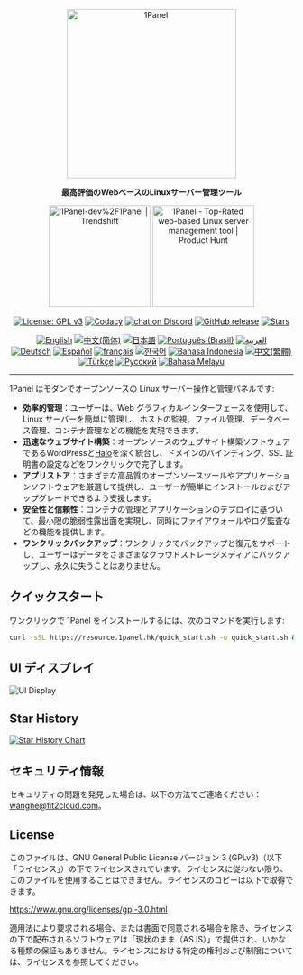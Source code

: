 <p align="center"><a href="https://1panel.hk"><img src="https://resource.1panel.hk/img/1panel-logo.png" alt="1Panel" width="300" /></a></p>
<p align="center"><b>最高評価のWebベースのLinuxサーバー管理ツール</b></p>
<p align="center">
  <a href="https://trendshift.io/repositories/2462" target="_blank"><img src="https://trendshift.io/api/badge/repositories/2462" alt="1Panel-dev%2F1Panel | Trendshift" style="width: 180px; height: auto;" /></a>
  <a href="https://www.producthunt.com/posts/1panel?embed=true&utm_source=badge-featured&utm_medium=badge&utm_souce=badge-1panel" target="_blank"><img src="https://api.producthunt.com/widgets/embed-image/v1/featured.svg?post_id=639696&theme=light" alt="1Panel - Top&#0045;Rated&#0032;web&#0045;based&#0032;Linux&#0032;server&#0032;management&#0032;tool | Product Hunt" style="width: 180px; height: auto;" /></a>
</p>
<p align="center">
  <a href="https://www.gnu.org/licenses/gpl-3.0.html"><img src="https://shields.io/github/license/1Panel-dev/1Panel?color=%231890FF" alt="License: GPL v3"></a>
  <a href="https://app.codacy.com/gh/1Panel-dev/1Panel?utm_source=github.com&utm_medium=referral&utm_content=1Panel-dev/1Panel&utm_campaign=Badge_Grade_Dashboard"><img src="https://app.codacy.com/project/badge/Grade/da67574fd82b473992781d1386b937ef" alt="Codacy"></a>
  <a href="https://discord.gg/bUpUqWqdRr" target="_blank">
        <img src="https://img.shields.io/discord/1318846410149335080?logo=discord&labelColor=%20%235462eb&logoColor=%20%23f5f5f5&color=%20%235462eb"
            alt="chat on Discord"></a>  
  <a href="https://github.com/1Panel-dev/1Panel/releases"><img src="https://img.shields.io/github/v/release/1Panel-dev/1Panel" alt="GitHub release"></a>
  <a href="https://github.com/1Panel-dev/1Panel"><img src="https://img.shields.io/github/stars/1Panel-dev/1Panel?color=%231890FF&style=flat-square" alt="Stars"></a><br>
</p>
<p align="center">
  <a href="/README.md"><img alt="English" src="https://img.shields.io/badge/English-d9d9d9"></a>
  <a href="/docs/README.zh-Hans.md"><img alt="中文(简体)" src="https://img.shields.io/badge/中文(简体)-d9d9d9"></a>
  <a href="/docs/README.ja.md"><img alt="日本語" src="https://img.shields.io/badge/日本語-d9d9d9"></a>
  <a href="/docs/README.pt-br.md"><img alt="Português (Brasil)" src="https://img.shields.io/badge/Português (Brasil)-d9d9d9"></a>
  <a href="/docs/README.ar.md"><img alt="العربية" src="https://img.shields.io/badge/العربية-d9d9d9"></a><br>
  <a href="/docs/README.de.md"><img alt="Deutsch" src="https://img.shields.io/badge/Deutsch-d9d9d9"></a>
  <a href="/docs/README.es.md"><img alt="Español" src="https://img.shields.io/badge/Español-d9d9d9"></a>
  <a href="/docs/README.fr.md"><img alt="français" src="https://img.shields.io/badge/français-d9d9d9"></a>
  <a href="/docs/README.ko.md"><img alt="한국어" src="https://img.shields.io/badge/한국어-d9d9d9"></a>
  <a href="/docs/README.id.md"><img alt="Bahasa Indonesia" src="https://img.shields.io/badge/Bahasa Indonesia-d9d9d9"></a>
  <a href="/docs/README.zh-Hant.md"><img alt="中文(繁體)" src="https://img.shields.io/badge/中文(繁體)-d9d9d9"></a>
  <a href="/docs/README.tr.md"><img alt="Türkçe" src="https://img.shields.io/badge/Türkçe-d9d9d9"></a>
  <a href="/docs/README.ru.md"><img alt="Русский" src="https://img.shields.io/badge/%D0%A0%D1%83%D1%81%D1%81%D0%BA%D0%B8%D0%B9-d9d9d9"></a>
  <a href="/docs/README.ms.md"><img alt="Bahasa Melayu" src="https://img.shields.io/badge/Bahasa Melayu-d9d9d9"></a>
</p>

------------------------------

1Panel はモダンでオープンソースの Linux サーバー操作と管理パネルです:

- **効率的管理**：ユーザーは、Web グラフィカルインターフェースを使用して、Linux サーバーを簡単に管理し、ホストの監視、ファイル管理、データベース管理、コンテナ管理などの機能を実現できます。
- **迅速なウェブサイト構築**：オープンソースのウェブサイト構築ソフトウェアであるWordPressと[Halo](https://github.com/halo-dev/halo/)を深く統合し、ドメインのバインディング、SSL 証明書の設定などをワンクリックで完了します。
- **アプリストア**：さまざまな高品質のオープンソースツールやアプリケーションソフトウェアを厳選して提供し、ユーザーが簡単にインストールおよびアップグレードできるよう支援します。
- **安全性と信頼性**：コンテナの管理とアプリケーションのデプロイに基づいて、最小限の脆弱性露出面を実現し、同時にファイアウォールやログ監査などの機能を提供します。
- **ワンクリックバックアップ**：ワンクリックでバックアップと復元をサポートし、ユーザーはデータをさまざまなクラウドストレージメディアにバックアップし、永久に失うことはありません。

## クイックスタート

ワンクリックで 1Panel をインストールするには、次のコマンドを実行します:

```sh
curl -sSL https://resource.1panel.hk/quick_start.sh -o quick_start.sh && bash quick_start.sh
```

## UI ディスプレイ

![UI Display](https://resource.fit2cloud.com/1panel/img/overview_en.png)

## Star History

[![Star History Chart](https://api.star-history.com/svg?repos=1Panel-dev/1Panel&type=Date)](https://star-history.com/#1Panel-dev/1Panel&Date)

## セキュリティ情報

セキュリティの問題を発見した場合は、以下の方法でご連絡ください：wanghe@fit2cloud.com。

## License

このファイルは、GNU General Public License バージョン 3 (GPLv3)（以下「ライセンス」）の下でライセンスされています。ライセンスに従わない限り、このファイルを使用することはできません。ライセンスのコピーは以下で取得できます。

<https://www.gnu.org/licenses/gpl-3.0.html>

適用法により要求される場合、または書面で同意される場合を除き、ライセンスの下で配布されるソフトウェアは「現状のまま（AS IS）」で提供され、いかなる種類の保証もありません。ライセンスにおける特定の権利および制限については、ライセンスを参照してください。
